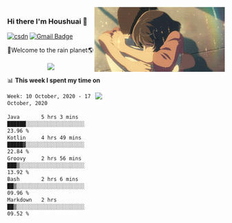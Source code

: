 <img  align='right' height="150" src="https://github.com/LikeRainDay/LikeRainDay/blob/master/pic/img_rain_1.gif?raw=true">



### Hi there I'm Houshuai :lemon:

[![csdn](https://img.shields.io/badge/-csdn-c14438?style=flat-square&logo=c&logoColor=white)](https://blog.csdn.net/qq_15807167)
[![Gmail Badge](https://img.shields.io/badge/-gmail-c14438?style=flat-square&logo=Gmail&logoColor=white&link=mailto:houshuai0816@gmail.com)](mailto:houshuai0816@gmail.com)

🚀Welcome to the rain planet🌎

<center>
<img align='center'  src="https://source.unsplash.com/random/1200x600">
</center>

📊 **This week I spent my time on**

<img align='right'   width="300" src="https://github-readme-stats.vercel.app/api?username=LikeRainDay&show_icons=true&title_color=fff&icon_color=79ff97&text_color=9f9f9f&bg_color=151515">

<!--START_SECTION:waka-->
```text
Week: 10 October, 2020 - 17 October, 2020

Java       5 hrs 3 mins    ██████░░░░░░░░░░░░░░░░░░░   23.96 % 
Kotlin     4 hrs 49 mins   █████▓░░░░░░░░░░░░░░░░░░░   22.84 % 
Groovy     2 hrs 56 mins   ███▒░░░░░░░░░░░░░░░░░░░░░   13.92 % 
Bash       2 hrs 6 mins    ██▒░░░░░░░░░░░░░░░░░░░░░░   09.96 % 
Markdown   2 hrs           ██▒░░░░░░░░░░░░░░░░░░░░░░   09.52 % 
```
<!--END_SECTION:waka-->
